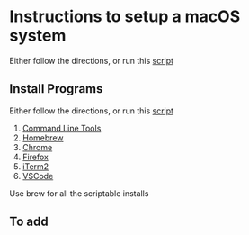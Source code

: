 # Instructions to setup a macOS system

Either follow the directions, or run this [script](../../scripts/systems/macos.sh)

## Install Programs

Either follow the directions, or run this [script](../../scripts/systems/macos/programs.sh)

1. [Command Line Tools](https://osxdaily.com/2014/02/12/install-command-line-tools-mac-os-x/)
1. [Homebrew](https://brew.sh/)
1. [Chrome](https://www.google.com/chrome/)
1. [Firefox](https://www.mozilla.org/en-US/firefox/new/)
1. [iTerm2](https://iterm2.com/downloads/stable/latest)
1. [VSCode](https://code.visualstudio.com/)

Use brew for all the scriptable installs

## To add



